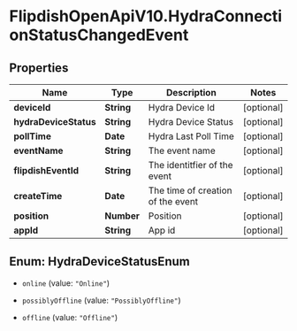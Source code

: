 # FlipdishOpenApiV10.HydraConnectionStatusChangedEvent

## Properties
Name | Type | Description | Notes
------------ | ------------- | ------------- | -------------
**deviceId** | **String** | Hydra Device Id | [optional] 
**hydraDeviceStatus** | **String** | Hydra Device Status | [optional] 
**pollTime** | **Date** | Hydra Last Poll Time | [optional] 
**eventName** | **String** | The event name | [optional] 
**flipdishEventId** | **String** | The identitfier of the event | [optional] 
**createTime** | **Date** | The time of creation of the event | [optional] 
**position** | **Number** | Position | [optional] 
**appId** | **String** | App id | [optional] 


<a name="HydraDeviceStatusEnum"></a>
## Enum: HydraDeviceStatusEnum


* `online` (value: `"Online"`)

* `possiblyOffline` (value: `"PossiblyOffline"`)

* `offline` (value: `"Offline"`)




